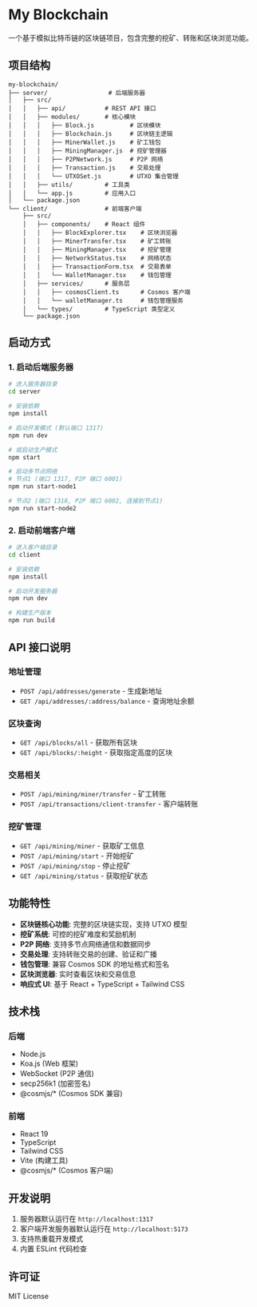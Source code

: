 # My Blockchain

一个基于模拟比特币链的区块链项目，包含完整的挖矿、转账和区块浏览功能。

## 项目结构

```
my-blockchain/
├── server/                 # 后端服务器
│   ├── src/
│   │   ├── api/           # REST API 接口
│   │   ├── modules/       # 核心模块
│   │   │   ├── Block.js          # 区块模块
│   │   │   ├── Blockchain.js     # 区块链主逻辑
│   │   │   ├── MinerWallet.js    # 矿工钱包
│   │   │   ├── MiningManager.js  # 挖矿管理器
│   │   │   ├── P2PNetwork.js     # P2P 网络
│   │   │   ├── Transaction.js    # 交易处理
│   │   │   └── UTXOSet.js        # UTXO 集合管理
│   │   ├── utils/         # 工具类
│   │   └── app.js         # 应用入口
│   └── package.json
└── client/                # 前端客户端
    ├── src/
    │   ├── components/    # React 组件
    │   │   ├── BlockExplorer.tsx    # 区块浏览器
    │   │   ├── MinerTransfer.tsx    # 矿工转账
    │   │   ├── MiningManager.tsx    # 挖矿管理
    │   │   ├── NetworkStatus.tsx    # 网络状态
    │   │   ├── TransactionForm.tsx  # 交易表单
    │   │   └── WalletManager.tsx    # 钱包管理
    │   ├── services/      # 服务层
    │   │   ├── cosmosClient.ts      # Cosmos 客户端
    │   │   └── walletManager.ts     # 钱包管理服务
    │   └── types/         # TypeScript 类型定义
    └── package.json
```

## 启动方式

### 1. 启动后端服务器

```bash
# 进入服务器目录
cd server

# 安装依赖
npm install

# 启动开发模式 (默认端口 1317)
npm run dev

# 或启动生产模式
npm start

# 启动多节点网络
# 节点1 (端口 1317, P2P 端口 6001)
npm run start-node1

# 节点2 (端口 1318, P2P 端口 6002, 连接到节点1)
npm run start-node2
```

### 2. 启动前端客户端

```bash
# 进入客户端目录
cd client

# 安装依赖
npm install

# 启动开发服务器
npm run dev

# 构建生产版本
npm run build
```

## API 接口说明

### 地址管理

- `POST /api/addresses/generate` - 生成新地址
- `GET /api/addresses/:address/balance` - 查询地址余额

### 区块查询

- `GET /api/blocks/all` - 获取所有区块
- `GET /api/blocks/:height` - 获取指定高度的区块

### 交易相关

- `POST /api/mining/miner/transfer` - 矿工转账
- `POST /api/transactions/client-transfer` - 客户端转账

### 挖矿管理

- `GET /api/mining/miner` - 获取矿工信息
- `POST /api/mining/start` - 开始挖矿
- `POST /api/mining/stop` - 停止挖矿
- `GET /api/mining/status` - 获取挖矿状态

## 功能特性

- **区块链核心功能**: 完整的区块链实现，支持 UTXO 模型
- **挖矿系统**: 可控的挖矿难度和奖励机制
- **P2P 网络**: 支持多节点网络通信和数据同步
- **交易处理**: 支持转账交易的创建、验证和广播
- **钱包管理**: 兼容 Cosmos SDK 的地址格式和签名
- **区块浏览器**: 实时查看区块和交易信息
- **响应式 UI**: 基于 React + TypeScript + Tailwind CSS

## 技术栈

### 后端

- Node.js
- Koa.js (Web 框架)
- WebSocket (P2P 通信)
- secp256k1 (加密签名)
- @cosmjs/* (Cosmos SDK 兼容)

### 前端

- React 19
- TypeScript
- Tailwind CSS
- Vite (构建工具)
- @cosmjs/* (Cosmos 客户端)

## 开发说明

1. 服务器默认运行在 `http://localhost:1317`
2. 客户端开发服务器默认运行在 `http://localhost:5173`
3. 支持热重载开发模式
4. 内置 ESLint 代码检查

## 许可证

MIT License
